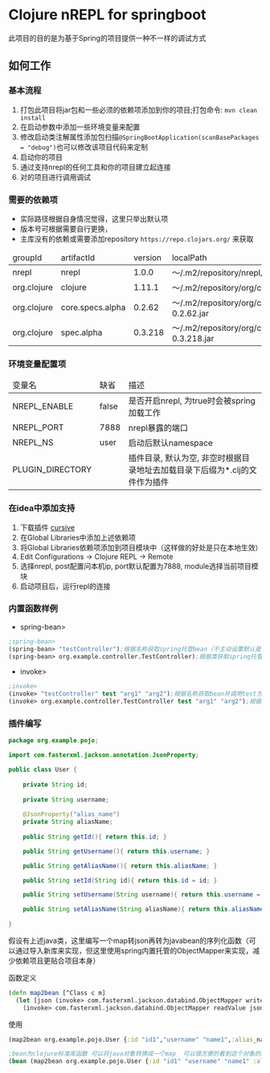 # Clojure nREPL for springboot

此项目的目的是为基于Spring的项目提供一种不一样的调试方式

## 如何工作
### 基本流程
1. 打包此项目将jar包和一些必须的依赖项添加到你的项目;打包命令: `mvn clean install`
2. 在启动参数中添加一些环境变量来配置
3. 修改启动类注解属性添加包扫描`@SpringBootApplication(scanBasePackages = "debug")`也可以修改该项目代码来定制
4. 启动你的项目
5. 通过支持nrepl的任何工具和你的项目建立起连接
6. 对的项目进行调用调试
### 需要的依赖项
- 实际路径根据自身情况觉得，这里只举出默认项
- 版本号可根据需要自行更换，
- 主库没有的依赖或需要添加repository `https://repo.clojars.org/` 来获取
<table>
<thead><tr>
<td>groupId</td>
<td>artifactId</td>
<td>version</td>
<td>localPath</td>
</tr></thead>
<tbody>
<tr>
<td>nrepl</td>
<td>nrepl</td>
<td>1.0.0</td>
<td>～/.m2/repository/nrepl/nrepl/1.0.0/nrepl-1.0.0.jar</td>
</tr>
<tr>
<td>org.clojure</td>
<td>clojure</td>
<td>1.11.1</td>
<td>～/.m2/repository/org/clojure/clojure/1.11.1/clojure-1.11.1.jar</td>
</tr>
<tr>
<td>org.clojure</td>
<td>core.specs.alpha</td>
<td>0.2.62</td>
<td>～/.m2/repository/org/clojure/core.specs.alpha/0.2.62/core.specs.alpha-0.2.62.jar</td>
</tr>
<tr>
<td>org.clojure</td>
<td>spec.alpha</td>
<td>0.3.218</td>
<td>～/.m2/repository/org/clojure/spec.alpha/0.3.218/spec.alpha-0.3.218.jar</td>
</tr>
</tbody>
</table>

### 环境变量配置项

<table>
<thead><tr>
<td>变量名</td>
<td>缺省</td>
<td>描述</td>
</tr></thead>
<tbody><tr>
<td>NREPL_ENABLE</td>
<td>false</td>
<td>是否开启nrepl, 为true时会被spring加载工作</td>
</tr>

<tr>
<td>NREPL_PORT</td>
<td>7888</td>
<td>nrepl暴露的端口</td>
</tr>
<tr>
<td>NREPL_NS</td>
<td>user</td>
<td>启动后默认namespace</td>
</tr>
<tr>
<td>PLUGIN_DIRECTORY</td>
<td></td>
<td>插件目录, 默认为空, 非空时根据目录地址去加载目录下后缀为*.clj的文件作为插件</td>
</tr></tbody>
</table>

### 在idea中添加支持
1. 下载插件 [cursive](https://plugins.jetbrains.com/plugin/8090-cursive)
2. 在Global Libraries中添加上述依赖项
3. 将Global Libraries依赖项添加到项目模块中（这样做的好处是只在本地生效）
4. Edit Configurations -> Clojure REPL -> Remote
5. 选择nrepl, post配置问本机ip, port默认配置为7888, module选择当前项目模块
6. 启动项目后，运行repl的连接

### 内置函数样例
- spring-bean>
```clojure
;spring-bean> 
(spring-bean> "testController");根据名称获取spring托管bean（不主动设置默认是类名小驼峰）
(spring-bean> org.example.controller.TestController);根据类获取spring托管bean
```
- invoke>
```clojure
;invoke>
(invoke> "testController" test "arg1" "arg2");根据名称获取bean并调用test方法
(invoke> org.example.controller.TestController test "arg1" "arg2");根据类获取bean并调用test方法
```

### 插件编写
```java
package org.example.pojo;

import com.fasterxml.jackson.annotation.JsonProperty;

public class User {
    
    private String id;
    
    private String username;
    
    @JsonProperty("alias_name")
    private String aliasName;
    
    public String getId(){ return this.id; }

    public String getUsername(){ return this.username; }

    public String getAliasName(){ return this.aliasName; }

    public String setId(String id){ return this.id = id; }

    public String setUsername(String username){ return this.username = username; }

    public String setAliasName(String aliasName){ return this.aliasName = aliasName; }
    
}

```
假设有上述java类，这里编写一个map转json再转为javabean的序列化函数（可以通过导入新库来实现，但这里使用spring内置托管的ObjectMapper来实现，减少依赖项且更贴合项目本身）

函数定义
```clojure
(defn map2bean [^Class c m]
  (let [json (invoke> com.fasterxml.jackson.databind.ObjectMapper writeValueAsString (update-keys m name))]
    (invoke> com.fasterxml.jackson.databind.ObjectMapper readValue json c)))
```
使用
```clojure
(map2bean org.example.pojo.User {:id "id1","username" "name1",:alias_name "aliasName1"})

;bean为clojure标准库函数 可以将java对象转换成一个map  可以很方便的看到这个对象的内容
(bean (map2bean org.example.pojo.User {:id "id1" "username" "name1" :alias_name "aliasName1"}))
```




